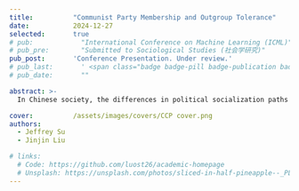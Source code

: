 ```yaml
---
title:          "Communist Party Membership and Outgroup Tolerance"
date:           2024-12-27
selected:       true
# pub:            "International Conference on Machine Learning (ICML)"
# pub_pre:        "Submitted to Sociological Studies (社会学研究)"
pub_post:       'Conference Presentation. Under review.'
# pub_last:       ' <span class="badge badge-pill badge-publication badge-success">Spotlight</span>'
# pub_date:       ""

abstract: >-
  In Chinese society, the differences in political socialization paths between party members and non-member groups provide a key entry point for exploring the generation mechanism of out-group attitudes. Based on data from the China General Social Survey (CGSS2018), this study reveals that the party member group exhibits a high and stable degree of out-group tolerance, while the non-member group shows significant conditional characteristics...

cover:          /assets/images/covers/CCP cover.png
authors:
  - Jeffrey Su
  - Jinjin Liu

# links:
  # Code: https://github.com/luost26/academic-homepage
  # Unsplash: https://unsplash.com/photos/sliced-in-half-pineapple--_PLJZmHZzk
---
```

